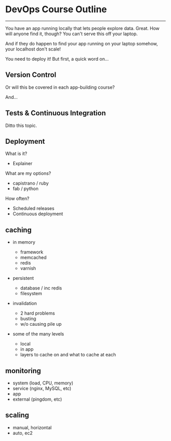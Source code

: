 # DevOps Course Outline

----------------------

You have an app running locally that lets people explore data. Great. How will anyone find it, though?  You can't serve this off your laptop.

And if they do happen to find your app running on your laptop somehow, your localhost don't scale!

 You need to deploy it! But first, a quick word on... 

## Version Control

Or will this be covered in each app-building course?

And...

## Tests & Continuous Integration

Ditto this topic.

## Deployment

What is it?
  * Explainer

What are my options?
  * capistrano / ruby
  * fab / python

How often?

  * Scheduled releases
  * Continuous deployment

## caching
* in memory
  * framework
  * memcached
  * redis
  * varnish

* persistent
  * database / inc redis
  * filesystem

* invalidation
  * 2 hard problems
  * busting
  * w/o causing pile up

* some of the many levels
  * local
  * in app
  * layers to cache on and what to cache at each

## monitoring
  * system (load, CPU, memory)
  * service (nginx, MySQL, etc)
  * app
  * external (pingdom, etc)

## scaling
  * manual, horizontal
  * auto, ec2
